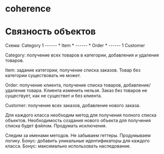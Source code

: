 # coherence

# Связность объектов

Схема:
Category 1 ------ * Item * ------ * Order * ------ 1 Customer

Category: получение всех товаров в категории, добавления и удаления товаров.

Item: задание категории, получение списка заказов. Товар без категории существовать не может.

Order: получение клиента, получение списка товаров, добавление/удаление товара. Клиента изменить нельзя. Заказ без товаров не существует, как не существет и без клиента.

Customer: получение всех заказов, добавление нового заказа.

Для каждого класса необходим метод для получения полного списка объектов. Необходимость создания нового объекта для получения списка будет фэйлом.
Продумать исключения.

Следим за именами методов. Не забываем геттеры. Продумываем логику.
Бонус: добавить уникальные идентификаторы для каждого класса.
Бонус: максимально использовать наследование. 
